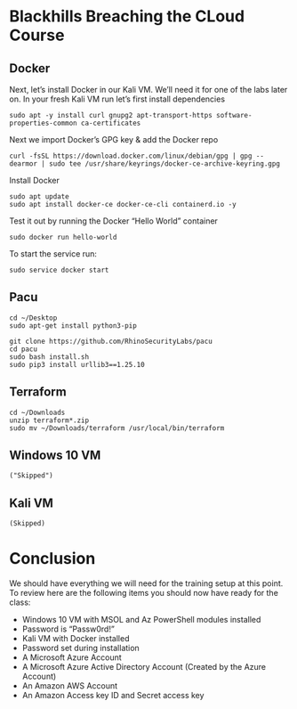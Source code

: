 # Blackhills Breaching the CLoud Course

## Docker
Next, let’s install Docker in our Kali VM. We’ll need it for one of the labs later on. In your fresh Kali VM run let’s first install dependencies
```
sudo apt -y install curl gnupg2 apt-transport-https software-properties-common ca-certificates 
```
Next we import Docker’s GPG key & add the Docker repo
```
curl -fsSL https://download.docker.com/linux/debian/gpg | gpg --dearmor | sudo tee /usr/share/keyrings/docker-ce-archive-keyring.gpg
```
Install Docker
```
sudo apt update
sudo apt install docker-ce docker-ce-cli containerd.io -y
```
Test it out by running the Docker “Hello World” container
```
sudo docker run hello-world
```
To start the service run:
```
sudo service docker start
```

## Pacu
```
cd ~/Desktop
sudo apt-get install python3-pip

git clone https://github.com/RhinoSecurityLabs/pacu
cd pacu
sudo bash install.sh
sudo pip3 install urllib3==1.25.10
```

## Terraform
```
cd ~/Downloads
unzip terraform*.zip
sudo mv ~/Downloads/terraform /usr/local/bin/terraform
```
## Windows 10 VM
```
("Skipped")
```
## Kali VM
```
(Skipped)
```

# Conclusion
We should have everything we will need for the training setup at this point. To review here are the following items you should now have ready for the class:

- Windows 10 VM with MSOL and Az PowerShell modules installed
- Password is “Passw0rd!”
- Kali VM with Docker installed
- Password set during installation
- A Microsoft Azure Account
- A Microsoft Azure Active Directory Account (Created by the Azure Account) 
- An Amazon AWS Account
- An Amazon Access key ID and Secret access key